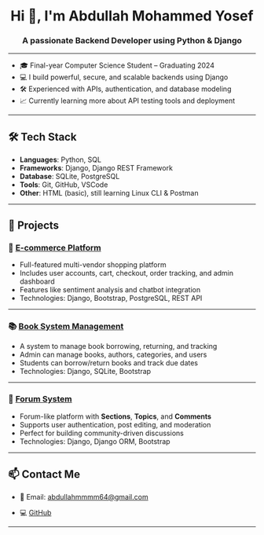 <h1 align="center">Hi 👋, I'm Abdullah Mohammed Yosef</h1>
<h3 align="center">A passionate Backend Developer using Python & Django</h3>

---

- 🎓 Final-year Computer Science Student – Graduating 2024  
- 💻 I build powerful, secure, and scalable backends using Django  
- 🛠️ Experienced with APIs, authentication, and database modeling  
- 📈 Currently learning more about API testing tools and deployment

---

## 🛠️ Tech Stack

- **Languages**: Python, SQL  
- **Frameworks**: Django, Django REST Framework  
- **Database**: SQLite, PostgreSQL  
- **Tools**: Git, GitHub, VSCode  
- **Other**: HTML (basic), still learning Linux CLI & Postman

---

## 📌 Projects
### 🛒 [E-commerce Platform](https://github.com/YOUR-USERNAME/ecommerce-project)
- Full-featured multi-vendor shopping platform
- Includes user accounts, cart, checkout, order tracking, and admin dashboard  
- Features like sentiment analysis and chatbot integration  
- Technologies: Django, Bootstrap, PostgreSQL, REST API

---

### 📚 [Book System Management](https://github.com/YOUR-USERNAME/book-management)
- A system to manage book borrowing, returning, and tracking  
- Admin can manage books, authors, categories, and users  
- Students can borrow/return books and track due dates  
- Technologies: Django, SQLite, Bootstrap

---

### 💬 [Forum System](https://github.com/YOUR-USERNAME/forum-system)
- Forum-like platform with **Sections**, **Topics**, and **Comments**  
- Supports user authentication, post editing, and moderation  
- Perfect for building community-driven discussions  
- Technologies: Django, Django ORM, Bootstrap
---

## 📫 Contact Me
- 📧 Email: abdullahmmmm64@gmail.com
 
- 💻 [GitHub](https://github.com/Abdullah-69-dot)

---
